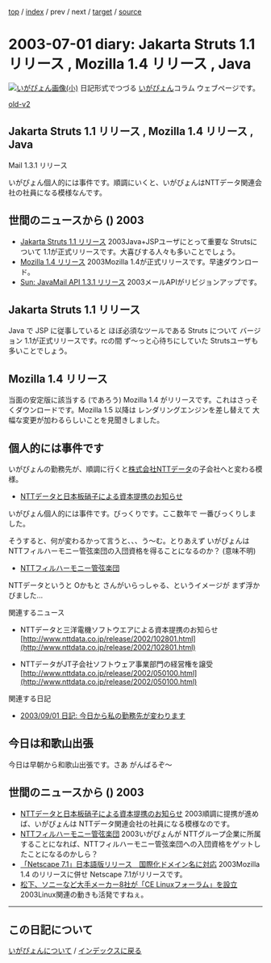 [top](https://igapyon.github.io/diary/) 
 / [index](https://igapyon.github.io/diary/2003/index.html) 
 / prev 
 / next 
 / [target](https://igapyon.github.io/diary/2003/ig030701.html) 
 / [source](https://github.com/igapyon/diary/blob/gh-pages/2003/ig030701.html.src.md) 

2003-07-01 diary: Jakarta Struts 1.1 リリース , Mozilla 1.4 リリース , Java
=====================================================================================================
[![いがぴょん画像(小)](https://igapyon.github.io/diary/images/iga200306s.jpg "いがぴょん")](https://igapyon.github.io/diary/memo/memoigapyon.html) 日記形式でつづる [いがぴょん](https://igapyon.github.io/diary/memo/memoigapyon.html)コラム ウェブページです。

[old-v2](ig030701-orig.html)

## Jakarta Struts 1.1 リリース , Mozilla 1.4 リリース , Java
Mail 1.3.1 リリース

いがぴょん個人的には事件です。順調にいくと、いがぴょんはNTTデータ関連会社の社員になる模様なんです。


## 世間のニュースから () 2003

* [Jakarta Struts 1.1 リリース](http://jakarta.apache.org/struts/index.html)  2003Java+JSPユーザにとって重要な Strutsについて 1.1が正式リリースです。大喜びする人々も多いことでしょう。
* [Mozilla 1.4 リリース](http://www.mozilla.org/)  2003Mozilla 1.4が正式リリースです。早速ダウンロード。
* [Sun: JavaMail API 1.3.1 リリース](http://java.sun.com/products/javamail/)  2003メールAPIがリビジョンアップです。

## Jakarta Struts 1.1 リリース

Java で JSP に従事していると ほぼ必須なツールである Struts について バージョン
1.1が正式リリースです。rcの間 ず～っと心待ちにしていた Strutsユーザも多いことでしょう。

## Mozilla 1.4 リリース

当面の安定版に該当する (であろう) Mozilla 1.4 がリリースです。これはさっそくダウンロードです。Mozilla
1.5 以降は レンダリングエンジンを差し替えて 大幅な変更が加わるらしいことを見聞きしました。

## 個人的には事件です

いがぴょんの勤務先が、順調に行くと[株式会社NTTデータ](http://www.nttdata.co.jp/)の子会社へと変わる模様。

* [NTTデータと日本板硝子による資本提携のお知らせ](http://www.nttdata.co.jp/release/2003/063000.html)

いがぴょん個人的には事件です。びっくりです。ここ数年で 一番びっくりしました。

そうすると、何が変わるかって言うと、、、う～む。とりあえず いがぴょんは
NTTフィルハーモニー管弦楽団の入団資格を得ることになるのか？ (意味不明)

* [NTTフィルハーモニー管弦楽団](http://ah.st27.arena.ne.jp/nttphil/)

NTTデータというと Oかもと さんがいらっしゃる、というイメージが まず浮かびました…

関連するニュース

* NTTデータと三洋電機ソフトウエアによる資本提携のお知らせ
  [http://www.nttdata.co.jp/release/2002/102801.html](http://www.nttdata.co.jp/release/2002/102801.html)
  
* NTTデータがJT子会社ソフトウェア事業部門の経営権を譲受
  [http://www.nttdata.co.jp/release/2002/050100.html](http://www.nttdata.co.jp/release/2002/050100.html)

関連する日記

* [2003/09/01 日記: 今日から私の勤務先が変わります](ig030901.html)

## 今日は和歌山出張

今日は早朝から和歌山出張です。さあ がんばるぞ～

## 世間のニュースから () 2003

* [NTTデータと日本板硝子による資本提携のお知らせ](http://www.nttdata.co.jp/release/2003/063000.html)  2003順調に提携が進めば、いがぴょんは NTTデータ関連会社の社員になる模様なのです。
* [NTTフィルハーモニー管弦楽団](http://ah.st27.arena.ne.jp/nttphil/)  2003いがぴょんが NTTグループ企業に所属することになれば、NTTフィルハーモニー管弦楽団への入団資格をゲットしたことになるのかしら？
* [「Netscape 7.1」日本語版リリース　国際化ドメイン名に対応](http://www.zdnet.co.jp/news/0307/01/njbt_04.html)  2003Mozilla 1.4 のリリースに併せ Netscape 7.1がリリースです。
* [松下、ソニーなど大手メーカー8社が「CE Linuxフォーラム」を設立](http://japan.cnet.com/news/tech/story/0,2000047674,20059401,00.htm)  2003Linux関連の動きも活発ですねぇ。

----------------------------------------------------------------------------------------------------

## この日記について
[いがぴょんについて](https://igapyon.github.io/diary/memo/memoigapyon.html) / [インデックスに戻る](https://igapyon.github.io/diary/idxall.html)
